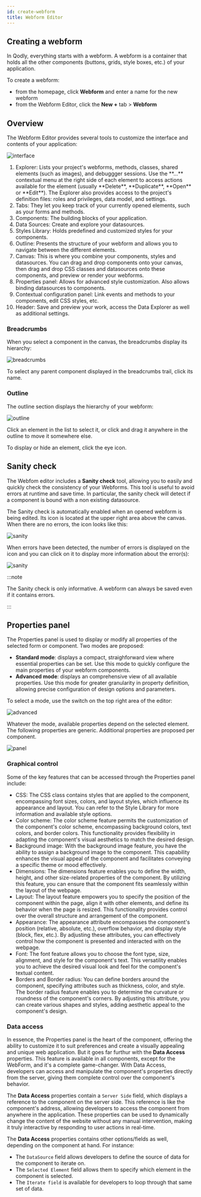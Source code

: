 ```yaml
---
id: create-webform
title: Webform Editor
---
```


## Creating a webform

In Qodly, everything starts with a webform. A webform is a container that holds all the other components (buttons, grids, style boxes, etc.) of your application.

To create a webform:
* from the homepage, click **Webform** and enter a name for the new webform
* from the Webform Editor, click the **New +** tab > **Webform**

## Overview

The Webform Editor provides several tools to customize the interface and contents of your application:

![interface](img/web-form-editor-interface.png)

<ol class="interface-numbers">
<li class="interface-item">Explorer: Lists your project's webforms, methods, classes, shared elements (such as images), and debuggger sessions. Use the **...** contextual menu at the right side of each element to access actions available for the element (usually **Delete**, **Duplicate**, **Open** or **Edit**). The Explorer also provides access to the project's definition files: roles and privileges, data model, and settings. </li>
<li class="interface-item">Tabs: They let you keep track of your currently opened elements, such as your forms and methods.</li>
<li class="interface-item">Components: The building blocks of your application.</li>
<li class="interface-item">Data Sources: Create and explore your datasources.</li>
<li class="interface-item">Styles Library: Holds predefined and customized styles for your components.</li>
<li class="interface-item">Outline: Presents the structure of your webform and allows you to navigate between the different elements. </li>
<li class="interface-item">Canvas: This is where you combine your components, styles and datasources. You can drag and drop components onto your canvas, then drag and drop CSS classes and datasources onto these components, and preview or render your webforms.</li>
<li class="interface-item">Properties panel: Allows for advanced style customization. Also allows binding datasources to components.</li>
<li class="interface-item">Contextual configuration panel: Link events and methods to your components, edit CSS styles, etc.</li>
<li class="interface-item-2"> Header: Save and preview your work, access the Data Explorer as well as additional settings.</li>
</ol>


### Breadcrumbs

When you select a component in the canvas, the breadcrumbs display its hierarchy:

![breadcrumbs](img/breadcrumbs.png)

To select any parent component displayed in the breadcrumbs trail, click its name. 

### Outline

The outline section displays the hierarchy of your webform:

![outline](img/outline.png)

Click an element in the list to select it, or click and drag it anywhere in the outline to move it somewhere else.

To display or hide an element, click the eye icon.


## Sanity check

The Webfom editor includes a **Sanity check** tool, allowing you to easily and quickly check the consistency of your Webforms. This tool is useful to avoid errors at runtime and save time. In particular, the sanity check will detect if a component is bound with a non existing datasource. 

The Sanity check is automatically enabled when an opened webform is being edited. Its icon is located at the upper right area above the canvas. When there are no errors, the icon looks like this:

![sanity](img/sanity-ok.png)

When errors have been detected, the number of errors is displayed on the icon and you can click on it to display more information about the error(s):

![sanity](img/sanity.png)

:::note

The Sanity check is only informative. A webform can always be saved even if it contains errors. 

:::


## Properties panel

The Properties panel is used to display or modify all properties of the selected form or component. Two modes are proposed:

- **Standard mode**: displays a compact, straighforward view where essential properties can be set. Use this mode to quickly configure the main properties of your webform components. 
- **Advanced mode**: displays an comprehensive view of all available properties. Use this mode for greater granularity in property definition, allowing precise configuration of design options and parameters. 

To select a mode, use the switch on the top right area of the editor:

![advanced](img/advanced.png)

Whatever the mode, available properties depend on the selected element. The following properties are generic. Additional properties are proposed per component.  

![panel](img/propertie.png)

### Graphical control 

Some of the key features that can be accessed through the Properties panel include:

- CSS: The CSS class contains styles that are applied to the component, encompassing font sizes, colors, and layout styles, which influence its appearance and layout. You can refer to the Style Library for more information and available style options.
- Color scheme: The color scheme feature permits the customization of the component's color scheme, encompassing background colors, text colors, and border colors. This functionality provides flexibility in adapting the component's visual aesthetics to match the desired design.
- Background image: With the background image feature, you have the ability to assign a background image to the component. This capability enhances the visual appeal of the component and facilitates conveying a specific theme or mood effectively.
- Dimensions: The dimensions feature enables you to define the width, height, and other size-related properties of the component. By utilizing this feature, you can ensure that the component fits seamlessly within the layout of the webpage.
- Layout: The layout feature empowers you to specify the position of the component within the page, align it with other elements, and define its behavior when the page is resized. This functionality provides control over the overall structure and arrangement of the component.
- Appearance: The appearance attribute encompasses the component's position (relative, absolute, etc.), overflow behavior, and display style (block, flex, etc.). By adjusting these attributes, you can effectively control how the component is presented and interacted with on the webpage.
- Font: The font feature allows you to choose the font type, size, alignment, and style for the component's text. This versatility enables you to achieve the desired visual look and feel for the component's textual content.
- Borders and Border radius: You can define borders around the component, specifying attributes such as thickness, color, and style. The border radius feature enables you to determine the curvature or roundness of the component's corners. By adjusting this attribute, you can create various shapes and styles, adding aesthetic appeal to the component's design.

### Data access

In essence, the Properties panel is the heart of the component, offering the ability to customize it to suit preferences and create a visually appealing and unique web application. But it goes far furthur with the **Data Access** properties. This feature is available in all components, except for the  WebForm, and it's a complete game-changer. With Data Access, developers can access and manipulate the component's properties directly from the server, giving them complete control over the component's behavior.

The **Data Access** properties contain a `Server Side` field, which displays a reference to the component on the server side. This reference is like the component's address, allowing developers to access the component from anywhere in the application. These properties can be used to dynamically change the content of the website without any manual intervention, making it truly interactive by responding to user actions in real-time.

The **Data Access** properties contains other options/fields as well, depending on the component at hand. For instance:

- The `DataSource` field allows developers to define the source of data for the component to iterate on.
- The `Selected Element` field allows them to specify which element in the component is selected. 
- The `Iterate field` is available for developers to loop through that same set of data.

